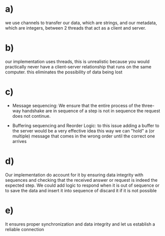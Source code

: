 # a)
 we use channels to transfer our data, which are strings, and our metadata, which are integers, between 2 threads that act as a client and server.

# b) 
our implementation uses threads, this is unrealistic because you would practically never have a client-server relationship that runs on the same computer. this eliminates the possibility of data being lost

# c)
- Message sequencing:
We ensure that the entire process of the three-way handshake are in sequence of a step is not in sequence the request does not continue.

- Buffering sequencing and  Reorder Logic:
to this issue adding a buffer to the server would be a very effective idea this way we can "hold" a (or multiple) message that comes in the wrong order until the correct one arrives 

# d)
Our implementation do account for it by ensuring data integrity with sequences and checking that the received answer or request is indeed the expected step. We could add logic to respond when it is out of sequence or to save the data and insert it into sequence of discard it if it is not possible

# e)
It ensures proper synchronization and data integrity and let us establish a reliable connection 
